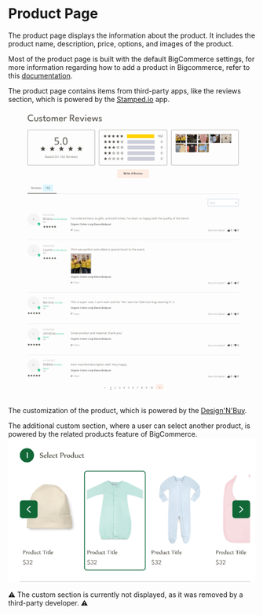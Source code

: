 # Product Page
The product page displays the information about the product. It includes the product name, description, price, options, and images of the product.

Most of the product page is built with the default BigCommerce settings, for more information regarding how to add a product in Bigcommerce, refer to this <a href="https://support.bigcommerce.com/s/article/Products-Overview?language=en_US" target="_blank">documentation</a>. 

The product page contains items from third-party apps, like the reviews section, which is powered by the <a href="https://www.stamped.io/" target="_blank">Stamped.io</a> app.
![prod-reviews.png](img/prod-reviews.png)

The customization of the product, which is powered by the <a href="https://www.designnbuy.com/" target="_blank">Design'N'Buy</a>.

The additional custom section, where a user can select another product, is powered by the related products feature of BigCommerce.
![prod-select.png](img/prod-select.png)

⚠️ The custom section is currently not displayed, as it was removed by a third-party developer. ⚠️
